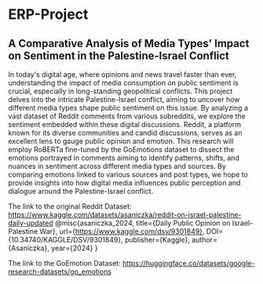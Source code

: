 # ERP-Project
## A Comparative Analysis of Media Types' Impact on Sentiment in the Palestine-Israel Conflict
In today's digital age, where opinions and news travel faster than ever, understanding the
impact of media consumption on public sentiment is crucial, especially in long-standing
geopolitical conflicts. This project delves into the intricate Palestine-Israel conflict, aiming
to uncover how different media types shape public sentiment on this issue. By analyzing a
vast dataset of Reddit comments from various subreddits, we explore the sentiment
embedded within these digital discussions.
Reddit, a platform known for its diverse communities and candid discussions, serves as
an excellent lens to gauge public opinion and emotion. This research will employ
RoBERTa fine-tuned by the GoEmotions dataset to dissect the emotions portrayed in comments aiming to
identify patterns, shifts, and nuances in sentiment across different media types and
sources. By comparing emotions linked to various sources and post types, we
hope to provide insights into how digital media influences public perception and dialogue
around the Palestine-Israel conflict.

The link to the original Reddit Dataset: https://www.kaggle.com/datasets/asaniczka/reddit-on-israel-palestine-daily-updated
@misc{asaniczka_2024,
	title={Daily Public Opinion on Israel-Palestine War},
	url={https://www.kaggle.com/dsv/9301849},
	DOI={10.34740/KAGGLE/DSV/9301849},
	publisher={Kaggle},
	author={Asaniczka},
	year={2024}
}

The link to the GoEmotion Dataset: https://huggingface.co/datasets/google-research-datasets/go_emotions

